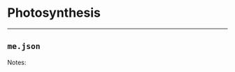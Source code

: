 # Photosynthesis
<!-- .slide: data-title="" data-state="Introduction--title" data-background="./img/orange-tree.jpg" -->

------

## `me.json`
<!-- .slide: data-title="" data-state="Introduction" data-background="./img/orange-tree.jpg" -->


Notes:
